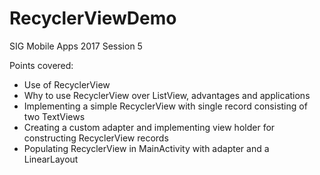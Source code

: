 # RecyclerViewDemo

SIG Mobile Apps 2017 Session 5

Points covered:

- Use of RecyclerView
- Why to use RecyclerView over ListView, advantages and applications
- Implementing a simple RecyclerView with single record consisting of two TextViews
- Creating a custom adapter and implementing view holder for constructing RecyclerView records
- Populating RecyclerView in MainActivity with adapter and a LinearLayout

